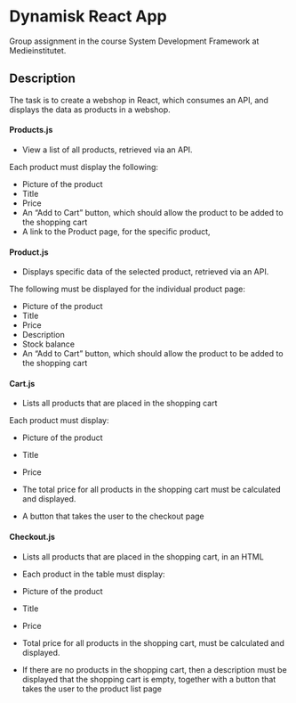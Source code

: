 # Dynamisk React App
Group assignment in the course System Development Framework at Medieinstitutet. 

## Description
The task is to create a webshop in React, which consumes an API, and displays the data as products in a webshop.

#### Products.js

* View a list of all products, retrieved via an API.

Each product must display the following:

* Picture of the product
* Title
* Price
* An “Add to Cart” button, which should allow the product to be added to the shopping cart
* A link to the Product page, for the specific product,

#### Product.js

* Displays specific data of the selected product, retrieved via an API. 

The following must be displayed for the individual product page:

* Picture of the product
* Title
* Price
* Description
* Stock balance
* An “Add to Cart” button, which should allow the product to be added to the shopping cart


#### Cart.js

* Lists all products that are placed in the shopping cart 

Each product must display:

* Picture of the product
* Title
* Price

* The total price for all products in the shopping cart must be calculated and displayed.

* A button that takes the user to the checkout page

#### Checkout.js

* Lists all products that are placed in the shopping cart, in an HTML <table>

* Each product in the table must display:
* Picture of the product
* Title
* Price

* Total price for all products in the shopping cart, must be calculated and displayed.

* If there are no products in the shopping cart, then a description must be displayed that the shopping cart is empty, together with a button that takes the user to the product list page
